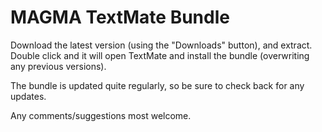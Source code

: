 MAGMA TextMate Bundle
=====================

Download the latest version (using the "Downloads" button), and extract.  Double click and it will open TextMate and install the bundle (overwriting any previous versions).

The bundle is updated quite regularly, so be sure to check back for any updates.

Any comments/suggestions most welcome.
